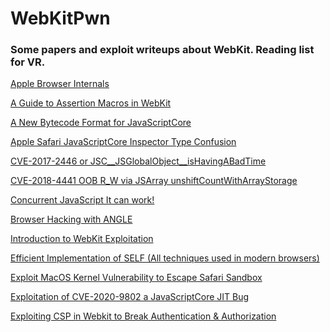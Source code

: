# WebKitPwn
### Some papers and exploit writeups about WebKit. Reading list for VR.

[Apple Browser Internals](https://github.com/sploitem/WebKitPwn/blob/main/Apple%20Browser%20Internals.pdf)

[A Guide to Assertion Macros in WebKit](https://github.com/sploitem/WebKitPwn/blob/main/A%20Guide%20to%20Assertion%20Macros%20in%20WebKit%20_%20WebKit.pdf)

[A New Bytecode Format for JavaScriptCore](https://github.com/sploitem/WebKitPwn/blob/main/A%20New%20Bytecode%20Format%20for%20JavaScriptCore%20_%20WebKit.pdf)

[Apple Safari JavaScriptCore Inspector Type Confusion](https://github.com/sploitem/WebKitPwn/blob/main/Apple%20Safari%20JavaScriptCore%20Inspector%20Type%20Confusion%20-%20SSD%20Secure%20Disclosure.pdf)

[CVE-2017-2446 or JSC__JSGlobalObject__isHavingABadTime](https://github.com/sploitem/WebKitPwn/blob/main/CVE-2017-2446%20or%20JSC__JSGlobalObject__isHavingABadTime_.pdf)

[CVE-2018-4441 OOB R_W via JSArray unshiftCountWithArrayStorage](https://github.com/sploitem/WebKitPwn/blob/main/CVE-2018-4441%20OOB%20R_W%20via%20JSArray%20unshiftCountWithArrayStorage%20(WebKit).pdf)

[Concurrent JavaScript It can work!](https://github.com/sploitem/WebKitPwn/blob/main/Concurrent%20JavaScript_%20It%20can%20work!%20_%20WebKit.pdf)

[Browser Hacking with ANGLE](https://github.com/sploitem/WebKitPwn/blob/main/D2T1%20-%20Browser%20Hacking%20with%20ANGLE%20-%20Jeonghoon%20Shin.pdf)

[Introduction to WebKit Exploitation](https://github.com/sploitem/WebKitPwn/blob/main/D4%20TRACK%203%20-%20Introduction%20to%20WebKit%20Exploitation%20-%20Prateek%20Gianchandani.pdf)

[Efficient Implementation of SELF (All techniques used in modern browsers)](https://github.com/sploitem/WebKitPwn/blob/main/Efficient%20Implementation%20of%20SELF.pdf)

[Exploit MacOS Kernel Vulnerability to Escape Safari Sandbox](https://github.com/sploitem/WebKitPwn/blob/main/Exploit%20MacOS%20Kernel%20Vulnerability%20to%20Escape%20Safari%20Sandbox%20-%20360%20%E6%A0%B8%E5%BF%83%E5%AE%89%E5%85%A8%E6%8A%80%E6%9C%AF%E5%8D%9A%E5%AE%A2.pdf)

[Exploitation of CVE-2020-9802 a JavaScriptCore JIT Bug](https://github.com/sploitem/WebKitPwn/blob/main/Exploitation%20of%20CVE-2020-9802_%20a%20JavaScriptCore%20JIT%20Bug%20-%20shxdow.pdf)

[Exploiting CSP in Webkit to Break Authentication & Authorization](https://github.com/sploitem/WebKitPwn/blob/main/Exploiting%20CSP%20in%20Webkit%20to%20Break%20Authentication%20%26%20Authorization.pdf)



[]()

[]()

[]()

[]()

[]()

[]()

[]()

[]()

[]()

[]()

[]()

[]()

[]()

[]()

[]()

[]()

[]()

[]()

[]()

[]()

[]()

[]()

[]()

[]()

[]()

[]()

[]()

[]()

[]()

[]()

[]()

[]()

[]()

[]()

[]()

[]()

[]()

[]()

[]()

[]()

[]()

[]()

[]()

[]()

[]()
